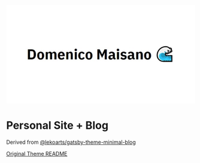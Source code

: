 <p align="center">
  <a href="https://dmaisano.netlify.app/">
    <img alt="dmaisano" src="./static/banner.jpg" />
  </a>
</p>

# Personal Site + Blog

Derived from [@lekoarts/gatsby-theme-minimal-blog](https://www.gatsbyjs.com/starters/LekoArts/gatsby-starter-minimal-blog)

[Original Theme README](https://github.com/LekoArts/gatsby-starter-minimal-blog/blob/master/README.md)
